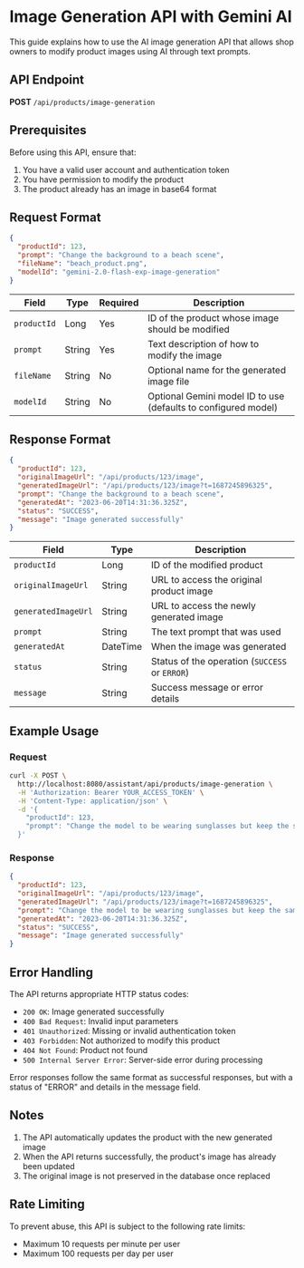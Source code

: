 # Image Generation API with Gemini AI

This guide explains how to use the AI image generation API that allows shop owners to modify product images using AI through text prompts.

## API Endpoint

**POST** `/api/products/image-generation`

## Prerequisites

Before using this API, ensure that:

1. You have a valid user account and authentication token
2. You have permission to modify the product
3. The product already has an image in base64 format

## Request Format

```json
{
  "productId": 123,
  "prompt": "Change the background to a beach scene",
  "fileName": "beach_product.png",
  "modelId": "gemini-2.0-flash-exp-image-generation"
}
```

| Field | Type | Required | Description |
|-------|------|----------|-------------|
| `productId` | Long | Yes | ID of the product whose image should be modified |
| `prompt` | String | Yes | Text description of how to modify the image |
| `fileName` | String | No | Optional name for the generated image file |
| `modelId` | String | No | Optional Gemini model ID to use (defaults to configured model) |

## Response Format

```json
{
  "productId": 123,
  "originalImageUrl": "/api/products/123/image",
  "generatedImageUrl": "/api/products/123/image?t=1687245896325",
  "prompt": "Change the background to a beach scene",
  "generatedAt": "2023-06-20T14:31:36.325Z",
  "status": "SUCCESS",
  "message": "Image generated successfully"
}
```

| Field | Type | Description |
|-------|------|-------------|
| `productId` | Long | ID of the modified product |
| `originalImageUrl` | String | URL to access the original product image |
| `generatedImageUrl` | String | URL to access the newly generated image |
| `prompt` | String | The text prompt that was used |
| `generatedAt` | DateTime | When the image was generated |
| `status` | String | Status of the operation (`SUCCESS` or `ERROR`) |
| `message` | String | Success message or error details |

## Example Usage

### Request

```bash
curl -X POST \
  http://localhost:8080/assistant/api/products/image-generation \
  -H 'Authorization: Bearer YOUR_ACCESS_TOKEN' \
  -H 'Content-Type: application/json' \
  -d '{
    "productId": 123,
    "prompt": "Change the model to be wearing sunglasses but keep the same clothing"
  }'
```

### Response

```json
{
  "productId": 123,
  "originalImageUrl": "/api/products/123/image",
  "generatedImageUrl": "/api/products/123/image?t=1687245896325", 
  "prompt": "Change the model to be wearing sunglasses but keep the same clothing",
  "generatedAt": "2023-06-20T14:31:36.325Z",
  "status": "SUCCESS",
  "message": "Image generated successfully"
}
```

## Error Handling

The API returns appropriate HTTP status codes:

- `200 OK`: Image generated successfully
- `400 Bad Request`: Invalid input parameters
- `401 Unauthorized`: Missing or invalid authentication token
- `403 Forbidden`: Not authorized to modify this product
- `404 Not Found`: Product not found
- `500 Internal Server Error`: Server-side error during processing

Error responses follow the same format as successful responses, but with a status of "ERROR" and details in the message field.

## Notes

1. The API automatically updates the product with the new generated image
2. When the API returns successfully, the product's image has already been updated
3. The original image is not preserved in the database once replaced

## Rate Limiting

To prevent abuse, this API is subject to the following rate limits:

- Maximum 10 requests per minute per user
- Maximum 100 requests per day per user 